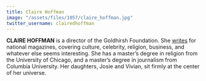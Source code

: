 ```yaml
---
title: Claire Hoffman
image: "/assets/files/1057/claire_hoffman.jpg"
twitter_username: clairedhoffman
---
```


**CLAIRE HOFFMAN** is a director of the Goldhirsh Foundation. She [writes](http://www.clairehoffman.com/) for national magazines, covering culture, celebrity, religion, business, and whatever else seems interesting. She has a master’s degree in religion from the University of Chicago, and a master’s degree in journalism from Columbia University. Her daughters, Josie and Vivian, sit firmly at the center of her universe.

